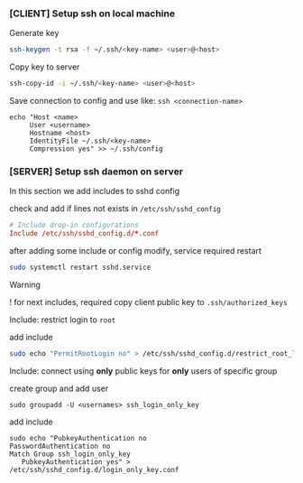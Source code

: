 ### [CLIENT] Setup ssh on local machine

Generate key
```sh
ssh-keygen -t rsa -f ~/.ssh/<key-name> <user>@<host>
```

Copy key to server
```sh
ssh-copy-id -i ~/.ssh/<key-name> <user>@<host>
```

Save connection to config and use like: `ssh <connection-name>`
```config
echo "Host <name>
     User <username>
     Hostname <host>
     IdentityFile ~/.ssh/<key-name>
     Compression yes" >> ~/.ssh/config
```

### [SERVER] Setup ssh daemon on server

In this section we add includes to sshd config 

check and add if lines not exists in `/etc/ssh/sshd_config`
```conf
# Include drop-in configurations
Include /etc/ssh/sshd_config.d/*.conf
```
after adding some include or config modify, service required restart
```sh
sudo systemctl restart sshd.service
```

> [!WARNING]
! for next includes, required copy client public key to `.ssh/authorized_keys`

Include: restrict login to `root`

add include
```sh
sudo echo "PermitRootLogin no" > /etc/ssh/sshd_config.d/restrict_root_login.conf
```

Include: connect using **only** public keys for **only** users of specific group

create group and add user
```ssh
sudo groupadd -U <usernames> ssh_login_only_key
```

add include
```config
sudo echo "PubkeyAuthentication no
PasswordAuthentication no
Match Group ssh_login_only_key
   PubkeyAuthentication yes" > /etc/ssh/sshd_config.d/login_only_key.conf
```
